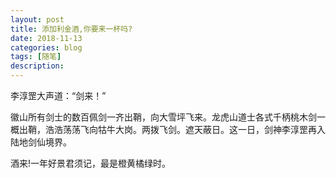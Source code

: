 ```yaml
---
layout: post
title: 添加利金酒,你要来一杯吗?
date: 2018-11-13
categories: blog
tags: [随笔]
description: 
---
```



李淳罡大声道：“剑来！”     

徽山所有剑士的数百佩剑一齐出鞘，向大雪坪飞来。龙虎山道士各式千柄桃木剑一概出鞘，浩浩荡荡飞向牯牛大岗。两拨飞剑。遮天蔽日。这一日，剑神李淳罡再入陆地剑仙境界。     

酒来!一年好景君须记，最是橙黄橘绿时。
